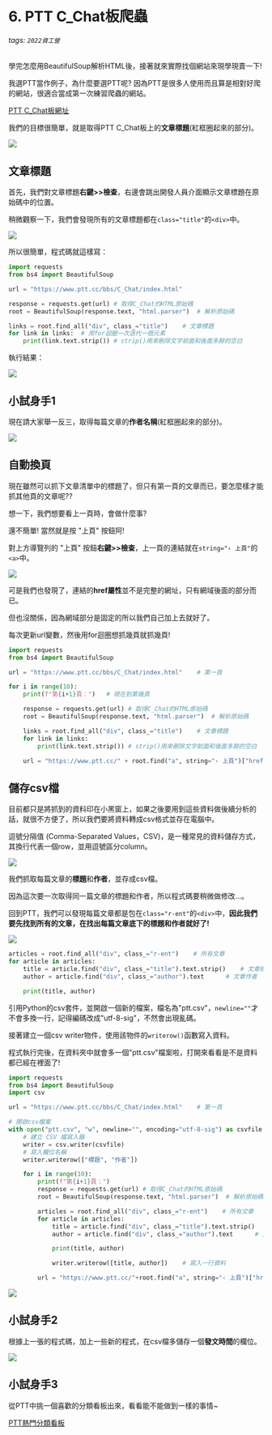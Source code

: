 # 6. PTT C_Chat板爬蟲

###### tags: `2022資工營`

學完怎麼用BeautifulSoup解析HTML後，接著就來實際找個網站來現學現賣一下!

我選PTT當作例子，為什麼要選PTT呢? 因為PTT是很多人使用而且算是相對好爬的網站，很適合當成第一次練習爬蟲的網站。

[PTT C_Chat板網址](https://www.ptt.cc/bbs/C_Chat/index.html)

我們的目標很簡單，就是取得PTT C_Chat板上的**文章標題**(紅框圈起來的部分)。

![](https://i.imgur.com/cDhHU60.png)


## 文章標題

首先，我們對文章標題**右鍵>>檢查**，右邊會跳出開發人員介面顯示文章標題在原始碼中的位置。

稍微觀察一下，我們會發現所有的文章標題都在`class="title"`的`<div>`中。

![](https://i.imgur.com/6ESgYZM.png)

所以很簡單，程式碼就這樣寫：

```python
import requests
from bs4 import BeautifulSoup

url = "https://www.ptt.cc/bbs/C_Chat/index.html"

response = requests.get(url) # 取得C_Chat的HTML原始碼
root = BeautifulSoup(response.text, "html.parser")  # 解析原始碼

links = root.find_all("div", class_="title")    # 文章標題
for link in links:  # 用for迴圈一次迭代一個元素
    print(link.text.strip()) # strip()用來刪除文字前面和後面多餘的空白
```
執行結果：

![](https://i.imgur.com/h0wV73r.png)


## 小試身手1

現在請大家舉一反三，取得每篇文章的**作者名稱**(紅框圈起來的部分)。

![](https://i.imgur.com/5wFRoFL.png)


## 自動換頁

現在雖然可以抓下文章清單中的標題了，但只有第一頁的文章而已，要怎麼樣才能抓其他頁的文章呢??

想一下，我們想要看上一頁時，會做什麼事?

還不簡單! 當然就是按 "上頁" 按鈕阿!

對上方導覽列的 "上頁" 按鈕**右鍵>>檢查**，上一頁的連結就在`string="‹ 上頁"`的`<a>`中。

![](https://i.imgur.com/Grhz9gh.png)

可是我們也發現了，連結的**href屬性**並不是完整的網址，只有網域後面的部分而已。

但也沒關係，因為網域部分是固定的所以我們自己加上去就好了。

每次更新url變數，然後用for迴圈想抓幾頁就抓幾頁!

```python
import requests
from bs4 import BeautifulSoup

url = "https://www.ptt.cc/bbs/C_Chat/index.html"    # 第一頁

for i in range(10):
    print(f"第{i+1}頁：")   # 現在到第幾頁

    response = requests.get(url) # 取得C_Chat的HTML原始碼
    root = BeautifulSoup(response.text, "html.parser")  # 解析原始碼

    links = root.find_all("div", class_="title")    # 文章標題
    for link in links:
        print(link.text.strip()) # strip()用來刪除文字前面和後面多餘的空白

    url = "https://www.ptt.cc/" + root.find("a", string="‹ 上頁")["href"] # 換頁
```


## 儲存csv檔

目前都只是將抓到的資料印在小黑窗上，如果之後要用到這些資料做後續分析的話，就很不方便了，所以我們要將資料轉成csv格式並存在電腦中。

逗號分隔值 (Comma-Separated Values，CSV)，是一種常見的資料儲存方式，其換行代表一個row，並用逗號區分column。

![](https://i.imgur.com/CaS2BFP.png)

我們抓取每篇文章的**標題**和**作者**，並存成csv檔。

因為這次要一次取得同一篇文章的標題和作者，所以程式碼要稍微做修改...。

回到PTT，我們可以發現每篇文章都是包在`class="r-ent"`的`<div>`中，**因此我們要先找到所有的文章，在找出每篇文章底下的標題和作者就好了!**

![](https://i.imgur.com/yevNBqK.png)

```python
articles = root.find_all("div", class_="r-ent")    # 所有文章
for article in articles:
    title = article.find("div", class_="title").text.strip()    # 文章標題
    author = article.find("div", class_="author").text      # 文章作者

    print(title, author)
```

引用Python的csv套件，並開啟一個新的檔案，檔名為"ptt.csv"，`newline=""`才不會多換一行，記得編碼改成"utf-8-sig"，不然會出現亂碼。

接著建立一個csv writer物件，使用該物件的`writerow()`函數寫入資料。

程式執行完後，在資料夾中就會多一個"ptt.csv"檔案啦，打開來看看是不是資料都已經在裡面了!

```python
import requests
from bs4 import BeautifulSoup
import csv

url = "https://www.ptt.cc/bbs/C_Chat/index.html"    # 第一頁

# 開啟csv檔案
with open("ptt.csv", "w", newline="", encoding="utf-8-sig") as csvfile:
    # 建立 CSV 檔寫入器
    writer = csv.writer(csvfile)
    # 寫入欄位名稱
    writer.writerow(["標題", "作者"])

    for i in range(10):
        print(f"第{i+1}頁：")
        response = requests.get(url) # 取得C_Chat的HTML原始碼
        root = BeautifulSoup(response.text, "html.parser")  # 解析原始碼

        articles = root.find_all("div", class_="r-ent")    # 所有文章
        for article in articles:
            title = article.find("div", class_="title").text.strip()    # 文章標題
            author = article.find("div", class_="author").text      # 文章作者

            print(title, author)

            writer.writerow([title, author])    # 寫入一行資料

        url = "https://www.ptt.cc/"+root.find("a", string="‹ 上頁")["href"] # 換頁
```

![](https://i.imgur.com/bWP0Ig2.png)


## 小試身手2

根據上一張的程式碼，加上一些新的程式，在csv檔多儲存一個**發文時間**的欄位。

![](https://i.imgur.com/xwcvhY4.png)


## 小試身手3

從PTT中挑一個喜歡的分類看板出來，看看能不能做到一樣的事情~

[PTT熱門分類看板](https://www.ptt.cc/bbs/index.html)
